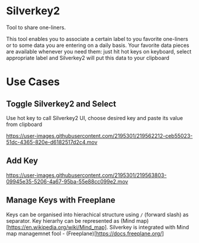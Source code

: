 # Silverkey2
Tool to share one-liners. 

This tool enables you to associate a certain label to you favorite one-liners or to some data you are entering on a daily basis. Your favorite data pieces are available whenever you need them: just hit hot keys on keyboard, select appropriate label and Silverkey2 will put this data to your clipboard

# Use Cases
## Toggle Silverkey2 and Select
Use hot key to call Silverkey2 UI, choose desired key and paste its value from clipboard

https://user-images.githubusercontent.com/2195301/219562212-ceb55023-51dc-4365-820e-d6182517d2c4.mov

## Add Key
https://user-images.githubusercontent.com/2195301/219563803-09945e35-5206-4a67-95ba-55e88cc099e2.mov

## Manage Keys with Freeplane
Keys can be organised into hierachical structure using `/` (forward slash) as separator. Key hierarhy can be represented as (Mind map)[https://en.wikipedia.org/wiki/Mind_map]. Silverkey is integrated with Mind map managemnet fool - (Freeplane)[https://docs.freeplane.org/]



